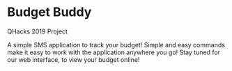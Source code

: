 # Budget Buddy
QHacks 2019 Project

A simple SMS application to track your budget! Simple and easy commands make it easy to work with the application anywhere you go! Stay tuned for our web interface, to view your budget online!

